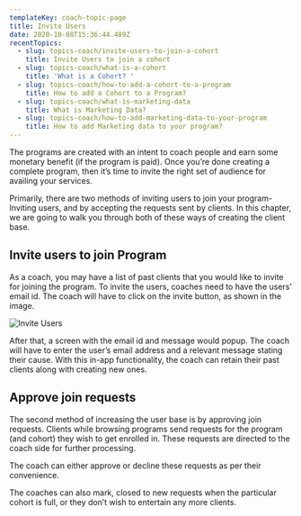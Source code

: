 ```yaml
---
templateKey: coach-topic-page
title: Invite Users
date: 2020-10-08T15:36:44.489Z
recentTopics:
  - slug: topics-coach/invite-users-to-join-a-cohort
    title: Invite Users to join a cohort
  - slug: topics-coach/what-is-a-cohort
    title: 'What is a Cohort? '
  - slug: topics-coach/how-to-add-a-cohort-to-a-program
    title: How to add a Cohort to a Program?
  - slug: topics-coach/what-is-marketing-data
    title: What is Marketing Data?
  - slug: topics-coach/how-to-add-marketing-data-to-your-program
    title: How to add Marketing data to your program?
---
```

The programs are created with an intent to coach people and earn some monetary benefit (if the program is paid). Once you’re done creating a complete program, then it’s time to invite the right set of audience for availing your services. 

Primarily, there are two methods of inviting users to join your program- Inviting users, and by accepting the requests sent by clients. In this chapter, we are going to walk you through both of these ways of creating the client base.

## Invite users to join Program

As a coach, you may have a list of past clients that you would like to invite for joining the program. To invite the users, coaches need to have the users’ email id. 
The coach will have to click on the invite button, as shown in the image. 

![Invite Users](/img/select-cohort-i.png "Invite Users")

After that, a screen with the email id and message would popup. The coach will have to enter the user’s email address and a relevant message stating their cause. With this in-app functionality, the coach can retain their past clients along with creating new ones. 

## Approve join requests

The second method of increasing the user base is by approving join requests. Clients while browsing programs send requests for the program (and cohort) they wish to get enrolled in. These requests are directed to the coach side for further processing. 

The coach can either approve or decline these requests as per their convenience.

The coaches can also mark, closed to new requests when the particular cohort is full, or they don’t wish to entertain any more clients.
